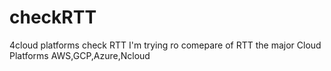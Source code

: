 # checkRTT
4cloud platforms check RTT
I'm trying ro comepare of RTT the major Cloud Platforms AWS,GCP,Azure,Ncloud
